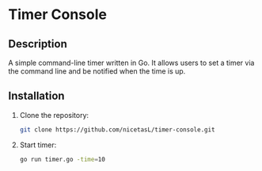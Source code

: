 # Timer Console

## Description
A simple command-line timer written in Go. It allows users to set a timer via the command line and be notified when the time is up.

## Installation
1. Clone the repository:
   ```bash
   git clone https://github.com/nicetasL/timer-console.git
2. Start timer:
   ```bash
   go run timer.go -time=10
